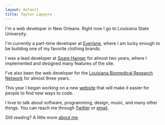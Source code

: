 ```yaml
---
layout: default
title: Taylor Lapeyre
---
```


I'm a web developer in New Orleans. Right now I go to Louisiana State University.

I'm currently a part-time developer at [Everlane][1], where I am lucky enough to be building one of my favorite clothing brands.

I was a lead developer at [Spare Hanger][0] for almost two years, where I implemented and designed many features of the site.

I've also been the web developer for the [Louisiana Biomedical Research Network][2] for almost three years.

This year I began working on a new [website][3] that will make it easier for people to find new ways to code.

I love to talk about software, programming, design, music, and many other things. You can reach me through [Twitter][4] or [email][5].

Still reading? A little more [about me][6].

[0]: http://sparehanger.com
[1]: http://everlane.com
[2]: http://lbrn.lsu.edu
[3]: https://github.com/selbyk/agora
[4]: http://twitter.com/taylorlapeyre
[5]: mailto:hello@taylorlapeyre.me
[6]: /about
